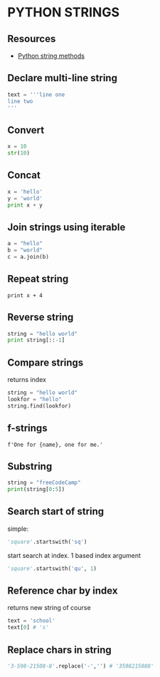 # PYTHON STRINGS

## Resources

- [Python string methods](https://docs.python.org/3/library/stdtypes.html#string-methods)

## Declare multi-line string

```python
text = '''line one
line two
'''
```

## Convert

```python
x = 10
str(10)
```

## Concat

```python
x = 'hello'
y = 'world'
print x + y
```

## Join strings using iterable

```python
a = "hello"
b = "world"
c = a.join(b)
```

## Repeat string

`print x + 4`

## Reverse string

```python
string = "hello world"
print string[::-1]
```

## Compare strings

returns index

```python
string = "hello world"
lookfor = "hello"
string.find(lookfor)
```

## f-strings

`f'One for {name}, one for me.'`

## Substring

```python
string = "freeCodeCamp"
print(string[0:5])
```

## Search start of string

simple:

```python
'square'.startswith('sq')
```

start search at index. 1 based index argument

```python
'square'.startswith('qu', 1)
```

## Reference char by index

returns new string of course

```python
text = 'school'
text[0] # 's'
```

## Replace chars in string

```python
'3-598-21508-8'.replace('-','') # '3598215088'
```
